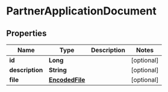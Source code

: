 
# PartnerApplicationDocument

## Properties
Name | Type | Description | Notes
------------ | ------------- | ------------- | -------------
**id** | **Long** |  |  [optional]
**description** | **String** |  |  [optional]
**file** | [**EncodedFile**](EncodedFile.md) |  |  [optional]




